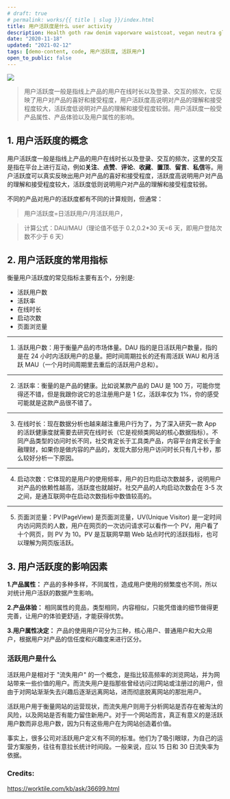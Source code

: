 ```yaml
---
# draft: true
# permalink: works/{{ title | slug }}/index.html
title: 用户活跃度是什么 user activity
description: Health goth raw denim vaporware waistcoat, vegan neutra glossier. Cronut chartreuse tbh meh schlitz. Snackwave lumbersexual pinterest narwhal.
date: "2020-11-18"
updated: "2021-02-12"
tags: [demo-content, code, 用户活跃度, 活跃用户]
open_to_public: false
---
```


![](/images/works/helloworld.avif)

> 用户活跃度一般是指线上产品的用户在线时长以及登录、交互的频次，它反映了用户对产品的喜好和接受程度，用户活跃度高说明对产品的理解和接受程度较大，活跃度低说明对产品的理解和接受程度较弱。用户活跃度一般受产品属性、产品体验以及用户属性的影响。

## 1. 用户活跃度的概念

用户活跃度一般是指线上产品的用户在线时长以及登录、交互的频次，这里的交互是指在平台上进行互动，例如**关注**、**点赞**、**评论**、**收藏**、**置顶**、**留言**、**私信**等。用户活跃度可以真实反映出用户对产品的喜好和接受程度，活跃度高说明用户对产品的理解和接受程度较大，活跃度低则说明用户对产品的理解和接受程度较弱。

不同的产品对用户的活跃度都有不同的计算规则，但通常：
> 用户活跃度=日活跃用户/月活跃用户，

> 计算公式：DAU/MAU（理论值不低于 0.2,0.2\*30 天=6 天，即用户登陆次数不少于 6 天）

## 2. 用户活跃度的常用指标

衡量用户活跃度的常见指标主要有五个，分别是:
  - 活跃用户数
  - 活跃率
  - 在线时长
  - 启动次数
  - 页面浏览量

---

1. 活跃用户数：用于衡量产品的市场体量。DAU 指的是日活跃用户数量，指的是在 24 小时内活跃用户的总量。把时间周期拉长的还有周活跃 WAU 和月活跃 MAU（一个月时间周期里去重后的活跃用户总和）。

---

2. 活跃率：衡量的是产品的健康。比如说某款产品的 DAU 是 100 万，可能你觉得还不错，但是我跟你说它的总注册用户是 1 亿，活跃率仅为 1%，你的感受可能就是这款产品很不错了。

---

3. 在线时长：现在数据分析也越来越注重用户行为了，为了深入研究一款 App 的活跃健康度就需要去研究在线时长（它是视频类网站的核心数据指标）。不同产品类型的访问时长不同，社交肯定长于工具类产品，内容平台肯定长于金融理财，如果你是做内容的产品的，发现大部分用户访问时长只有几十秒，那么较好分析一下原因。

---

4. 启动次数：它体现的是用户的使用频率，用户的日均启动次数越多，说明用户对产品的依赖性越高，活跃度也就越好。社交产品的人均启动次数会在 3-5 次之间，是通互联网中在启动次数指标中数值较高的。

---

5. 页面浏览量：PV(PageView) 是页面浏览量，UV(Unique Visitor) 是一定时间内访问网页的人数，用户在网页的一次访问请求可以看作一个 PV，用户看了十个网页，则 PV 为 10。PV 是互联网早期 Web 站点时代的活跃指标，也可以理解为网页版活跃。

## 3. 用户活跃度的影响因素

<div class="horizontal-spacer"></div>

**1.产品属性：** 产品的多种多样，不同属性，造成用户使用的频繁度也不同，所以对统计用户活跃的数据产生影响。

**2.产品体验：** 相同属性的竞品，类型相同，内容相似，只能凭借谁的细节做得更完善，让用户的体验更舒适，才能获得优势。

**3.用户属性决定：** 产品的使用用户可分为三种，核心用户、普通用户和大众用户，根据用户对产品的信任度和兴趣度来进行区分。

### 活跃用户是什么

活跃用户是相对于 "流失用户" 的一个概念，是指比较高频率的浏览网站，并为网站带来一些价值的用户。而流失用户是指那些曾经访问过网站或注册过的用户，但由于对网站渐渐失去兴趣后逐渐远离网站，进而彻底脱离网站的那批用户。

活跃用户用于衡量网站的运营现状，而流失用户则用于分析网站是否存在被淘汰的风险，以及网站是否有能力留住新用户。对于一个网站而言，真正有意义的是活跃用户数而非总用户数，因为只有这些用户在为网站创造着价值。

事实上，很多公司对活跃用户定义有不同的标准。他们为了吸引眼球，为自己的运营方案服务，往往有意拉长统计时间段。一般来说，应以 15 日和 30 日流失率为依据。


### Credits:

https://worktile.com/kb/ask/36699.html

